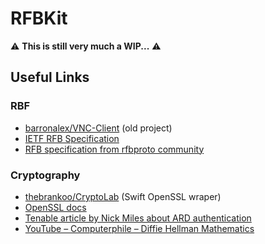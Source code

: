 # RFBKit

⚠️ **This is still very much a WIP...** ⚠️

## Useful Links
### RBF
- [barronalex/VNC-Client](https://github.com/barronalex/VNC-Client) (old project)
- [IETF RFB Specification](https://datatracker.ietf.org/doc/html/rfc6143)
- [RFB specification from rfbproto community](https://github.com/rfbproto/rfbproto/blob/master/rfbproto.rst)

### Cryptography
- [thebrankoo/CryptoLab](https://github.com/thebrankoo/CryptoLab) (Swift OpenSSL wraper)
- [OpenSSL docs](https://www.openssl.org/docs/)
- [Tenable article by Nick Miles about ARD authentication](https://www.tenable.com/blog/detecting-macos-high-sierra-root-account-without-authentication)
- [YouTube – Computerphile – Diffie Hellman Mathematics](https://www.youtube.com/watch?v=Yjrfm_oRO0w)
